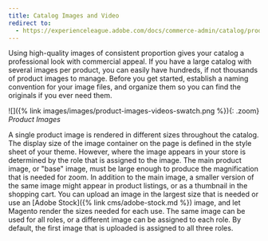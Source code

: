 ```yaml
---
title: Catalog Images and Video
redirect to:
  - https://experienceleague.adobe.com/docs/commerce-admin/catalog/products/digital-assets/catalog-images-video.html
---
```


Using high-quality images of consistent proportion gives your catalog a professional look with commercial appeal. If you have a large catalog with several images per product, you can easily have hundreds, if not thousands of product images to manage. Before you get started, establish a naming convention for your image files, and organize them so you can find the originals if you ever need them.

![]({% link images/images/product-images-videos-swatch.png %}){: .zoom}
_Product Images_

A single product image is rendered in different sizes throughout the catalog. The display size of the image container on the page is defined in the style sheet of your theme. However, where the image appears in your store is determined by the role that is assigned to the image. The main product image, or "base" image, must be large enough to produce the magnification that is needed for zoom. In addition to the main image, a smaller version of the same image might appear in product listings, or as a thumbnail in the shopping cart. You can upload an image in the largest size that is needed or use an [Adobe Stock]({% link cms/adobe-stock.md %}) image, and let Magento render the sizes needed for each use. The same image can be used for all roles, or a different image can be assigned to each role. By default, the first image that is uploaded is assigned to all three roles.
